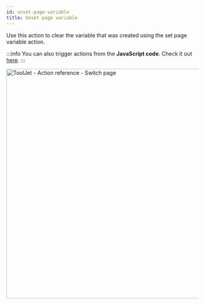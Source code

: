 ```yaml
---
id: unset-page-variable
title: Unset page variable
---
```


Use this action to clear the variable that was created using the set page variable action.

:::info
You can also trigger actions from the **JavaScript code**. Check it out [here](/docs/how-to/run-actions-from-runjs).
:::

<div style={{textAlign: 'center'}}>

<img className="screenshot-full" src="/img/actions/page/set-page-var.png" alt="ToolJet - Action reference - Switch page" width="600"/>

</div>
